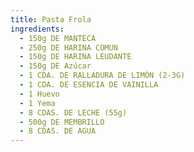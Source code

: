 ```yaml
---
title: Pasta Frola
ingredients:
  - 150g DE MANTECA
  - 250g DE HARINA COMUN
  - 150g DE HARINA LEUDANTE
  - 150g DE Azúcar
  - 1 CDA. DE RALLADURA DE LIMÓN (2-3G)
  - 1 CDA. DE ESENCIA DE VAINILLA
  - 1 Huevo
  - 1 Yema
  - 8 CDAS. DE LECHE (55g)
  - 500g DE MEMBRILLO
  - 8 CDAS. DE AGUA
---
```

